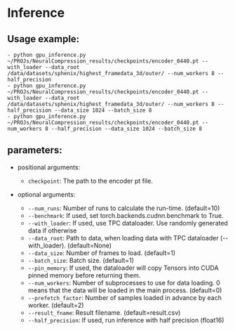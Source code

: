 # Inference

## Usage example:
    - python gpu_inference.py ~/PROJs/NeuralCompression_results/checkpoints/encoder_0440.pt --with_loader --data_root /data/datasets/sphenix/highest_framedata_3d/outer/ --num_workers 8 --half_precision
    - python gpu_inference.py ~/PROJs/NeuralCompression_results/checkpoints/encoder_0440.pt --with_loader --data_root /data/datasets/sphenix/highest_framedata_3d/outer/ --num_workers 8 --half_precision --data_size 1024 --batch_size 8
    - python gpu_inference.py ~/PROJs/NeuralCompression_results/checkpoints/encoder_0440.pt --num_workers 8 --half_precision --data_size 1024 --batch_size 8

## parameters:
- positional arguments:
  - `checkpoint`:          The path to the encoder pt file.

- optional arguments:
  - `--num_runs`:        Number of runs to calculate the run-time. (default=10)
  - `--benchmark`:       If used, set torch.backends.cudnn.benchmark to True.
  - `--with_loader`:     If used, use TPC dataloader. Use randomly generated data if otherwise
  - `--data_root`:       Path to data, when loading data with TPC dataloader (--with_loader). (default=None)
  - `--data_size`:       Number of frames to load. (default=1)
  - `--batch_size`:      Batch size. (default=1)
  - `--pin_memory`:      If used, the dataloader will copy Tensors into CUDA pinned memory before returning them.
  - `--num_workers`:     Number of subprocesses to use for data loading. 0 means that the data will be loaded in the main process. (default=0)
  - `--prefetch_factor`: Number of samples loaded in advance by each worker. (default=2)
  - `--result_fname`:    Result filename. (default=result.csv)
  - `--half_precision`:  If used, run inference with half precision (float16)
